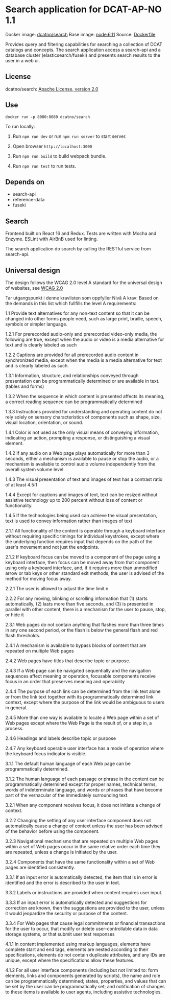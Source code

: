 # Search application for DCAT-AP-NO 1.1

Docker image: [dcatno/search](https://hub.docker.com/r/dcatno/search/)
Base image: [node:6.11]()
Source: [Dockerfile](https://github.com/Altinn/fdk/blob/master/applications/search/Dockerfile)

Provides query and filtering capabilities for searching a collection of DCAT catalogs and concepts.
The search application access a search-api and a database cluster (elasticsearch/fuseki) and presents search results to the user in a web ui.


## License
dcatno/search: [Apache License, version 2.0](http://www.apache.org/licenses/LICENSE-2.0)

## Use

`docker run -p 8080:8080 dcatno/search`

To run locally:

1. Run ```npm run dev``` or run ```npm run server``` to start server.

2. Open browser ```http://localhost:3000```

3. Run ```npm run build``` to build webpack bundle.

4. Run ```npm run test``` to run tests.

## Depends on

  * search-api
  * reference-data
  * fuseki
  
## Search
  
Frontend built on React 16 and Redux. Tests are written with Mocha and Enzyme. ESLint with AirBnB used for linting.

The search application do search by calling the RESTful service from search-api.

## Universal design

The design follows the WCAG 2.0 level A standard for the universal design of websites, see [WCAG 2.0](https://www.w3.org/TR/WCAG20/)


Tar utgangspunkt i denne kravlisten som oppfyller Nivå A krav:
Based on the demands in this list which fullfills the level A requirements:


1.1 Provide text alternatives for any non-text content so that it can be changed into other forms people need, such as large print, braille, speech, symbols or simpler language.

1.2.1 For prerecorded audio-only and prerecorded video-only media, the following are true, except when the audio or video is a media alternative for text and is clearly labeled as such

1.2.2 Captions are provided for all prerecorded audio content in synchronized media, except when the media is a media alternative for text and is clearly labeled as such.

1.3.1  Information, structure, and relationships conveyed through presentation can be programmatically determined or are available in text. (tables and forms)

1.3.2 When the sequence in which content is presented affects its meaning, a correct reading sequence can be programmatically determined

1.3.3  Instructions provided for understanding and operating content do not rely solely on sensory characteristics of components such as shape, size, visual location, orientation, or sound.

1.4.1 Color is not used as the only visual means of conveying information, indicating an action, prompting a response, or distinguishing a visual element. 

1.4.2  If any audio on a Web page plays automatically for more than 3 seconds, either a mechanism is available to pause or stop the audio, or a mechanism is available to control audio volume independently from the overall system volume level

1.4.3 The visual presentation of text and images of text has a contrast ratio of at least 4.5:1

1.4.4 Except for captions and images of text, text can be resized without assistive technology up to 200 percent without loss of content or functionality.

1.4.5 If the technologies being used can achieve the visual presentation, text is used to convey information rather than images of text 

2.1.1 All functionality of the content is operable through a keyboard interface without requiring specific timings for individual keystrokes, except where the underlying function requires input that depends on the path of the user's movement and not just the endpoints.

2.1.2 If keyboard focus can be moved to a component of the page using a keyboard interface, then focus can be moved away from that component using only a keyboard interface, and, if it requires more than unmodified arrow or tab keys or other standard exit methods, the user is advised of the method for moving focus away.

2.2.1 The user is allowed to adjust the time limit n

2.2.2 For any moving, blinking or scrolling information that (1) starts automatically, (2) lasts more than five seconds, and (3) is presented in parallel with other content, there is a mechanism for the user to pause, stop, or hide it 

2.3.1  Web pages do not contain anything that flashes more than three times in any one second period, or the flash is below the general flash and red flash thresholds.

2.4.1 A mechanism is available to bypass blocks of content that are repeated on multiple Web pages

2.4.2 Web pages have titles that describe topic or purpose.

2.4.3 If a Web page can be navigated sequentially and the navigation sequences affect meaning or operation, focusable components receive focus in an order that preserves meaning and operability

2.4.4  The purpose of each link can be determined from the link text alone or from the link text together with its programmatically determined link context, except where the purpose of the link would be ambiguous to users in general.

2.4.5 More than one way is available to locate a Web page within a set of Web pages except where the Web Page is the result of, or a step in, a process.

2.4.6 Headings and labels describe topic or purpose

2.4.7 Any keyboard operable user interface has a mode of operation where the keyboard focus indicator is visible.

3.1.1 The default human language of each Web page can be programmatically determined.

3.1.2 The human language of each passage or phrase in the content can be programmatically determined except for proper names, technical terms, words of indeterminate language, and words or phrases that have become part of the vernacular of the immediately surrounding text. 

3.2.1 When any component receives focus, it does not initiate a change of context.

3.2.2 Changing the setting of any user interface component does not automatically cause a change of context unless the user has been advised of the behavior before using the component. 

3.2.3 Navigational mechanisms that are repeated on multiple Web pages within a set of Web pages occur in the same relative order each time they are repeated, unless a change is initiated by the user.

3.2.4 Components that have the same functionality within a set of Web pages are identified consistently.

3.3.1 If an input error is automatically detected, the item that is in error is identified and the error is described to the user in text.

3.3.2  Labels or instructions are provided when content requires user input. 

3.3.3 If an input error is automatically detected and suggestions for correction are known, then the suggestions are provided to the user, unless it would jeopardize the security or purpose of the content.

3.3.4 For Web pages that cause legal commitments or financial transactions for the user to occur, that modify or delete user-controllable data in data storage systems, or that submit user test responses

4.1.1 In content implemented using markup languages, elements have complete start and end tags, elements are nested according to their specifications, elements do not contain duplicate attributes, and any IDs are unique, except where the specifications allow these features.

4.1.2 For all user interface components (including but not limited to: form elements, links and components generated by scripts), the name and role can be programmatically determined; states, properties, and values that can be set by the user can be programmatically set; and notification of changes to these items is available to user agents, including assistive technologies. 
